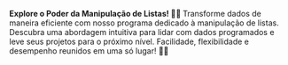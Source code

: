 <strong>Explore o Poder da Manipulação de Listas! 🚀📑 </strong> Transforme dados de maneira eficiente com nosso programa dedicado à manipulação de listas. Descubra uma abordagem intuitiva para lidar com dados programados e leve seus projetos para o próximo nível. Facilidade, flexibilidade e desempenho reunidos em uma só lugar! 🔄💡
